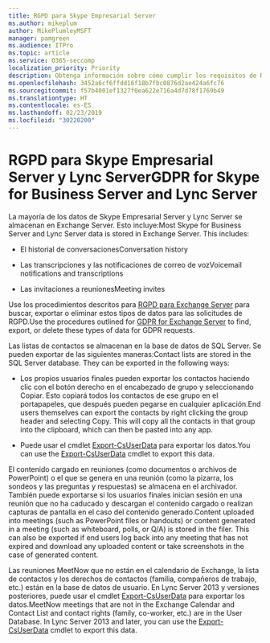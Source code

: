 ```yaml
---
title: RGPD para Skype Empresarial Server
ms.author: mikeplum
author: MikePlumleyMSFT
manager: pamgreen
ms.audience: ITPro
ms.topic: article
ms.service: O365-seccomp
localization_priority: Priority
description: Obtenga información sobre cómo cumplir los requisitos de RGPD en Skype Empresarial Server local y Lync Server.
ms.openlocfilehash: 3452a6cf6ffdd16f18b7fbc0876d2ae424a6fc76
ms.sourcegitcommit: f57b4001ef1327f0ea622e716a4d7d78f1769b49
ms.translationtype: HT
ms.contentlocale: es-ES
ms.lasthandoff: 02/23/2019
ms.locfileid: "30220200"
---
```

# <a name="gdpr-for-skype-for-business-server-and-lync-server"></a><span data-ttu-id="183f2-103">RGPD para Skype Empresarial Server y Lync Server</span><span class="sxs-lookup"><span data-stu-id="183f2-103">GDPR for Skype for Business Server and Lync Server</span></span>

<span data-ttu-id="183f2-p101">La mayoría de los datos de Skype Empresarial Server y Lync Server se almacenan en Exchange Server. Esto incluye:</span><span class="sxs-lookup"><span data-stu-id="183f2-p101">Most Skype for Business Server and Lync Server data is stored in Exchange Server. This includes:</span></span>

-   <span data-ttu-id="183f2-106">El historial de conversaciones</span><span class="sxs-lookup"><span data-stu-id="183f2-106">Conversation history</span></span>

-   <span data-ttu-id="183f2-107">Las transcripciones y las notificaciones de correo de voz</span><span class="sxs-lookup"><span data-stu-id="183f2-107">Voicemail notifications and transcriptions</span></span>

-   <span data-ttu-id="183f2-108">Las invitaciones a reuniones</span><span class="sxs-lookup"><span data-stu-id="183f2-108">Meeting invites</span></span>

<span data-ttu-id="183f2-109">Use los procedimientos descritos para [RGPD para Exchange Server](gdpr-for-exchange-server.md) para buscar, exportar o eliminar estos tipos de datos para las solicitudes de RGPD.</span><span class="sxs-lookup"><span data-stu-id="183f2-109">Use the procedures outlined for [GDPR for Exchange Server](gdpr-for-exchange-server.md) to find, export, or delete these types of data for GDPR requests.</span></span>

<span data-ttu-id="183f2-p102">Las listas de contactos se almacenan en la base de datos de SQL Server. Se pueden exportar de las siguientes maneras:</span><span class="sxs-lookup"><span data-stu-id="183f2-p102">Contact lists are stored in the SQL Server database. They can be exported in the following ways:</span></span>

-   <span data-ttu-id="183f2-p103">Los propios usuarios finales pueden exportar los contactos haciendo clic con el botón derecho en el encabezado de grupo y seleccionando Copiar. Esto copiará todos los contactos de ese grupo en el portapapeles, que después pueden pegarse en cualquier aplicación.</span><span class="sxs-lookup"><span data-stu-id="183f2-p103">End users themselves can export the contacts by right clicking the group header and selecting Copy. This will copy all the contacts in that group into the clipboard, which can then be pasted into any app.</span></span>

-   <span data-ttu-id="183f2-114">Puede usar el cmdlet [Export-CsUserData](https://docs.microsoft.com/es-ES/powershell/module/skype/export-csuserdata) para exportar los datos.</span><span class="sxs-lookup"><span data-stu-id="183f2-114">You can use the [Export-CsUserData](https://docs.microsoft.com/es-ES/powershell/module/skype/export-csuserdata) cmdlet to export this data.</span></span>

<span data-ttu-id="183f2-p104">El contenido cargado en reuniones (como documentos o archivos de PowerPoint) o el que se genera en una reunión (como la pizarra, los sondeos y las preguntas y respuestas) se almacena en el archivador. También puede exportarse si los usuarios finales inician sesión en una reunión que no ha caducado y descargan el contenido cargado o realizan capturas de pantalla en el caso del contenido generado.</span><span class="sxs-lookup"><span data-stu-id="183f2-p104">Content uploaded into meetings (such as PowerPoint files or handouts) or content generated in a meeting (such as whiteboard, polls, or Q/A) is stored in the filer. This can also be exported if end users log back into any meeting that has not expired and download any uploaded content or take screenshots in the case of generated content.</span></span>

<span data-ttu-id="183f2-p105">Las reuniones MeetNow que no están en el calendario de Exchange, la lista de contactos y los derechos de contactos (familia, compañeros de trabajo, etc.) están en la base de datos de usuario. En Lync Server 2013 y versiones posteriores, puede usar el cmdlet [Export-CsUserData](https://docs.microsoft.com/es-ES/powershell/module/skype/export-csuserdata) para exportar los datos.</span><span class="sxs-lookup"><span data-stu-id="183f2-p105">MeetNow meetings that are not in the Exchange Calendar and Contact List and contact rights (family, co-worker, etc.) are in the User Database. In Lync Server 2013 and later, you can use the [Export-CsUserData](https://docs.microsoft.com/es-ES/powershell/module/skype/export-csuserdata) cmdlet to export this data.</span></span>
